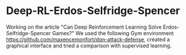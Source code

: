 # Deep-RL-Erdos-Selfridge-Spencer
Working on the article "Can Deep Reinforcement Learning Solve Erdos-Selfridge-Spencer Games?"
We used the following Gym environment https://github.com/maxencemonfort/dqn-attack-defense, created a graphical interface and tried a comparison with supervised learning.
